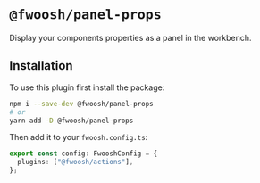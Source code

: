 # `@fwoosh/panel-props`

Display your components properties as a panel in the workbench.

## Installation

To use this plugin first install the package:

```sh
npm i --save-dev @fwoosh/panel-props
# or
yarn add -D @fwoosh/panel-props
```

Then add it to your `fwoosh.config.ts`:

```ts
export const config: FwooshConfig = {
  plugins: ["@fwoosh/actions"],
};
```
